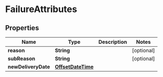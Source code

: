 
# FailureAttributes

## Properties
Name | Type | Description | Notes
------------ | ------------- | ------------- | -------------
**reason** | **String** |  |  [optional]
**subReason** | **String** |  |  [optional]
**newDeliveryDate** | [**OffsetDateTime**](OffsetDateTime.md) |  | 



